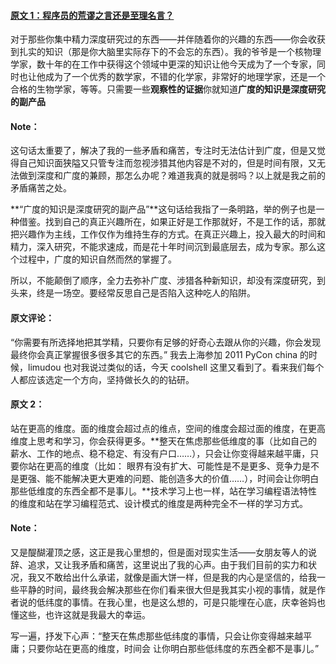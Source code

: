 
#### [原文 1：程序员的荒谬之言还是至理名言？](https://coolshell.cn/articles/4235.html)

对于那些你集中精力深度研究过的东西——并伴随着你的兴趣的东西——你会收获到扎实的知识（那是你大脑里实际存下的不会忘的东西）。我的爷爷是一个核物理学家，数十年的在工作中获得这个领域中更深的知识让他今天成为了一个专家，同时也让他成为了一个优秀的数学家，不错的化学家，非常好的地理学家，还是一个合格的生物学家，等等。只需要一些**观察性的证据**你就知道**广度的知识是深度研究的副产品**

#### Note：

这句话太重要了，解决了我的一些矛盾和痛苦，专注时无法估计到广度，但是又觉得自己知识面狭隘又只管专注而忽视涉猎其他内容是不对的，但是时间有限，又无法做到深度和广度的兼顾，那怎么办呢？难道我真的就是弱吗？以上就是我之前的矛盾痛苦之处。 

**“广度的知识是深度研究的副产品”**这句话给我指了一条明路，举的例子也是一种借鉴。找到自己的真正兴趣所在，如果正好是工作那就好，不是工作的话，那就把兴趣作为主线，工作仅作为维持生存的方式。在真正兴趣上，投入最大的时间和精力，深入研究，不能求速成，而是花十年时间沉到最底层去，成为专家。那么这个过程中，广度的知识自然而然的掌握了。

所以，不能颠倒了顺序，全力去弥补广度、涉猎各种新知识，却没有深度研究，到头来，终是一场空。要经常反思自己是否陷入这种吃人的陷阱。

#### 原文评论：

“你需要有所选择地把其学精，只要你有足够的好奇心去跟从你的兴趣，你会发现最终你会真正掌握很多很多其它的东西。”
我去上海参加 2011 PyCon china 的时候，limudou 也对我说过类似的话，今天 coolshell 这里又看到了。看来我们每个人都应该选定一个方向，坚持做长久的的钻研。

#### 原文 2：
站在更高的维度。面的维度会超过点的维点，空间的维度会超过面的维度，在更高维度上思考和学习，你会获得更多。**整天在焦虑那些低维度的事（比如自己的薪水、工作的地点、稳不稳定、有没有户口……），只会让你变得越来越平庸，只要你站在更高的维度（比如： 眼界有没有扩大、可能性是不是更多、竞争力是不是更强、能不能解决更大更难的问题、能创造多大的价值……），时间会让你明白那些低维度的东西全都不是事儿。**技术学习上也一样，站在学习编程语法特性的维度和站在学习编程范式、设计模式的维度是两种完全不一样的学习方式。

#### Note：
又是醍醐灌顶之感，这正是我心里想的，但是面对现实生活——女朋友等人的说辞、追求，又让我矛盾和痛苦，这里说出了我的心声。由于我们目前的实力和状况，我又不敢给出什么承诺，就像是画大饼一样，但是我的内心是坚信的，给我一些平静的时间，最终我会解决那些在你们看来很大但是我其实小视的事情，就是作者说的低纬度的事情。在我心里，也是这么想的，可是只能埋在心底，庆幸爸妈也懂这些，也许这就是我最大的幸运。

写一遍，抒发下心声：“整天在焦虑那些低纬度的事情，只会让你变得越来越平庸；只要你站在更高的维度，时间会 让你明白那些低纬度的东西全都不是事儿。”

